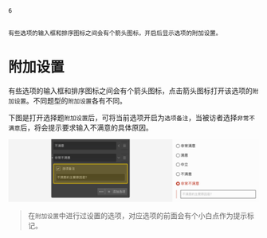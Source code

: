 ```index
6
```
```tag

```
```summary
有些选项的输入框和排序图标之间会有个箭头图标，开启后显示选项的附加设置。
```
# 附加设置
有些选项的输入框和排序图标之间会有个箭头图标，点击箭头图标打开该选项的`附加设置`。不同题型的`附加设置`各有不同。

下图是打开选择题`附加设置`后，可将当前选项开启为`选项备注`，当被访者选择`非常不满意`后，将会提示要求输入不满意的具体原因。

<img src='../assets/03optionSetting/06additionalSetting/comments.png'>

> 在`附加设置`中进行过设置的选项，对应选项的前面会有个小白点作为提示标记。